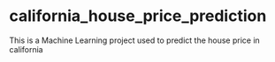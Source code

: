 # california_house_price_prediction
This is a Machine Learning project used to predict the house price in california
